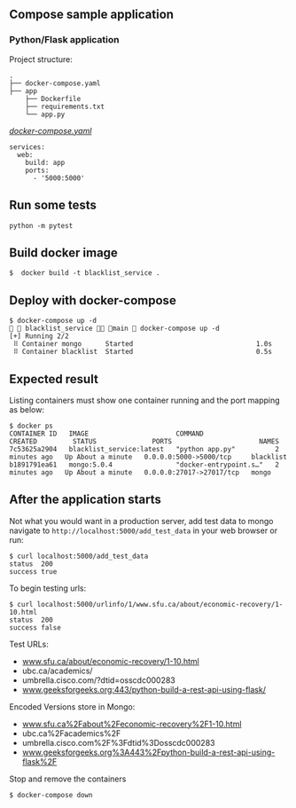 ## Compose sample application
### Python/Flask application

Project structure:
```
.
├── docker-compose.yaml
├── app
    ├── Dockerfile
    ├── requirements.txt
    └── app.py

```

[_docker-compose.yaml_](docker-compose.yaml)
```
services: 
  web: 
    build: app 
    ports: 
      - '5000:5000'
```
## Run some tests
```
python -m pytest
```

## Build docker image

```
$  docker build -t blacklist_service .
```


## Deploy with docker-compose

```
$ docker-compose up -d
  blacklist_service  main  docker-compose up -d
[+] Running 2/2
 ⠿ Container mongo      Started                               1.0s
 ⠿ Container blacklist  Started                               0.5s
```

## Expected result

Listing containers must show one container running and the port mapping as below:
```
$ docker ps
CONTAINER ID   IMAGE                      COMMAND                  CREATED         STATUS              PORTS                      NAMES
7c53625a2904   blacklist_service:latest   "python app.py"          2 minutes ago   Up About a minute   0.0.0.0:5000->5000/tcp     blacklist
b1891791ea61   mongo:5.0.4                "docker-entrypoint.s…"   2 minutes ago   Up About a minute   0.0.0.0:27017->27017/tcp   mongo
```

## After the application starts

Not what you would want in a production server, add test data to mongo navigate to `http://localhost:5000/add_test_data` in your web browser or run:
```
$ curl localhost:5000/add_test_data
status	200
success	true

```

To begin testing urls:
```
$ curl localhost:5000/urlinfo/1/www.sfu.ca/about/economic-recovery/1-10.html
status	200
success	false
```

Test URLs:

* www.sfu.ca/about/economic-recovery/1-10.html
* ubc.ca/academics/
* umbrella.cisco.com/?dtid=osscdc000283
* www.geeksforgeeks.org:443/python-build-a-rest-api-using-flask/

Encoded Versions store in Mongo:
* www.sfu.ca%2Fabout%2Feconomic-recovery%2F1-10.html
* ubc.ca%2Facademics%2F
* umbrella.cisco.com%2F%3Fdtid%3Dosscdc000283
* www.geeksforgeeks.org%3A443%2Fpython-build-a-rest-api-using-flask%2F


Stop and remove the containers
```
$ docker-compose down
```
